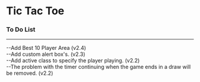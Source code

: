 # **Tic Tac Toe**  
### To Do List  
---
--Add Best 10 Player Area  (v2.4)  
--Add custom alert box's.  (v2.3)  
--Add active class to specify the player playing.  (v2.2)  
--The problem with the timer continuing when the game ends in a draw will be removed.  (v2.2)  
